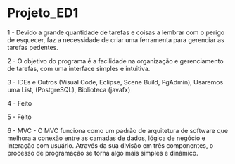 # Projeto_ED1

1 - Devido a grande quantidade de tarefas e coisas a lembrar com o perigo de esquecer, faz a necessidade de criar uma 
ferramenta para gerenciar as tarefas pedentes.

2 - O objetivo do programa é a facilidade na organização e gerenciamento de tarefas, com uma interface simples e 
intuitiva.

3 - IDEs e Outros (Visual Code, Eclipse, Scene Build, PgAdmin), Usaremos uma List, (PostgreSQL), Biblioteca 
(javafx)

4 - Feito

5 - Feito

6 - MVC - O MVC funciona como um padrão de arquitetura de software que melhora a conexão entre as camadas de dados, 
lógica de negócio e interação com usuário. Através da sua divisão em três componentes, o processo de programação se 
torna algo mais simples e dinâmico.
